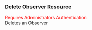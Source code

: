 ### Delete Observer Resource
<span style="color:red">Requires Administrators Authentication</span>   
Deletes an Observer
